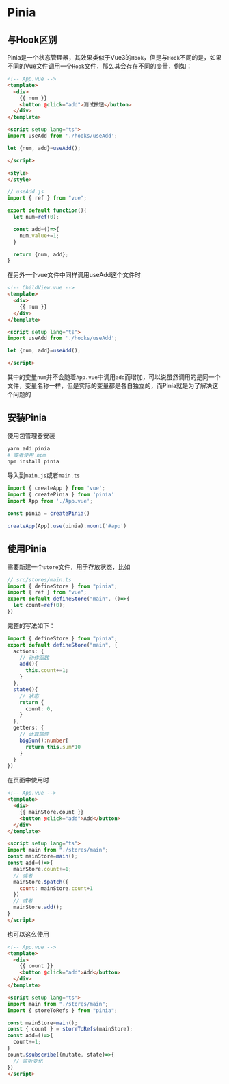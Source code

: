 # Pinia

## 与Hook区别

Pinia是一个状态管理器，其效果类似于Vue3的`Hook`，但是与`Hook`不同的是，如果不同的Vue文件调用一个`Hook`文件，那么其会存在不同的变量，例如：

```html
<!-- App.vue -->
<template>
  <div>
    {{ num }}
    <button @click="add">测试按钮</button>
  </div>
</template>

<script setup lang="ts">
import useAdd from './hooks/useAdd';

let {num, add}=useAdd();

</script>

<style>
</style>
```

```ts
// useAdd.js
import { ref } from "vue";

export default function(){
  let num=ref(0);

  const add=()=>{
    num.value+=1;
  }

  return {num, add};
}
```

在另外一个vue文件中同样调用useAdd这个文件时

```html
<!-- ChildView.vue -->
<template>
  <div>
    {{ num }}
  </div>
</template>

<script setup lang="ts">
import useAdd from './hooks/useAdd';

let {num, add}=useAdd();

</script>
```

其中的变量`num`并不会随着`App.vue`中调用`add`而增加，可以说虽然调用的是同一个文件，变量名称一样，但是实际的变量都是各自独立的，而Pinia就是为了解决这个问题的

## 安装Pinia

使用包管理器安装

```bash
yarn add pinia
# 或者使用 npm
npm install pinia
```

导入到`main.js`或者`main.ts`

```ts
import { createApp } from 'vue';
import { createPinia } from 'pinia'
import App from './App.vue';

const pinia = createPinia()

createApp(App).use(pinia).mount('#app')
```

## 使用Pinia

需要新建一个`store`文件，用于存放状态，比如
```ts
// src/stores/main.ts
import { defineStore } from "pinia";
import { ref } from "vue";
export default defineStore("main", ()=>{
  let count=ref(0);
})
```

完整的写法如下：
```ts
import { defineStore } from "pinia";
export default defineStore("main", {
  actions: {
    // 动作函数
    add(){
      this.count+=1;
    }
  },
  state(){
    // 状态
    return {
      count: 0,
    }
  },
  getters: {
    // 计算属性
    bigSun():number{
      return this.sum*10
    }
  }
})
```

在页面中使用时

```html
<!-- App.vue -->
<template>
  <div>
    {{ mainStore.count }}
    <button @click="add">Add</button>
  </div>
</template>

<script setup lang="ts">
import main from "./stores/main";
const mainStore=main();
const add=()=>{
  mainStore.count+=1;
  // 或者
  mainStore.$patch({
    count: mainStore.count+1
  })
  // 或者
  mainStore.add();
}
</script>
```

也可以这么使用


```html
<!-- App.vue -->
<template>
  <div>
    {{ count }}
    <button @click="add">Add</button>
  </div>
</template>

<script setup lang="ts">
import main from "./stores/main";
import { storeToRefs } from "pinia";

const mainStore=main();
const { count } = storeToRefs(mainStore);
const add=()=>{
  count+=1;
}
count.$subscribe((mutate, state)=>{
  // 监听变化
})
</script>
```
